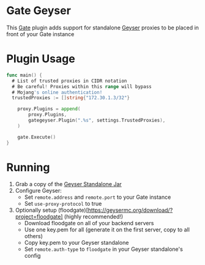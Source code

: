 # Gate Geyser
This [Gate](https://gate.minekube.com/) plugin adds support for standalone [Geyser](https://geysermc.org/) proxies to be placed in front of your Gate instance

# Plugin Usage

```go
func main() {
  # List of trusted proxies in CIDR notation
  # Be careful! Proxies within this range will bypass
  # Mojang's online authentication!
  trustedProxies := []string{"172.30.1.3/32"}

	proxy.Plugins = append(
		proxy.Plugins,
		gategeyser.Plugin(".%s", settings.TrustedProxies),
	)

	gate.Execute()
}
```

# Running
1. Grab a copy of the [Geyser Standalone Jar](https://geysermc.org/download/)
2. Configure Geyser:
   - Set `remote.address` and `remote.port` to your Gate instance
   - Set `use-proxy-protocol` to true
3. Optionally setup (floodgate)[https://geysermc.org/download/?project=floodgate] (highly recommended!)
   - Download floodgate on all of your backend servers
   - Use one key.pem for all (generate it on the first server, copy to all others)
   - Copy key.pem to your Geyser standalone
   - Set `remote.auth-type` to `floodgate` in your Geyser standalone's config
